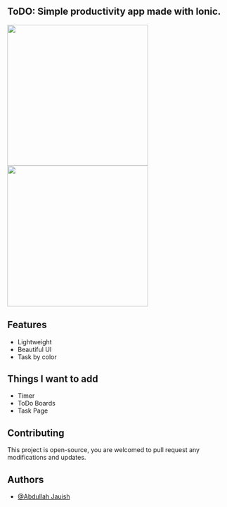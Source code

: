 ## ToDO: Simple productivity app made with Ionic.


 <img src="https://i.imgur.com/9SAdfY7.jpg" width="320px">
 <img src="https://i.imgur.com/laeJ8Iy.jpg" width="320px">


## Features

- Lightweight
- Beautiful UI
- Task by color


## Things I want to add
- Timer
- ToDo Boards
- Task Page


## Contributing

This project is open-source, you are welcomed to pull request any modifications and updates.


## Authors

- [@Abdullah Jauish](https://www.jauish.com/)

